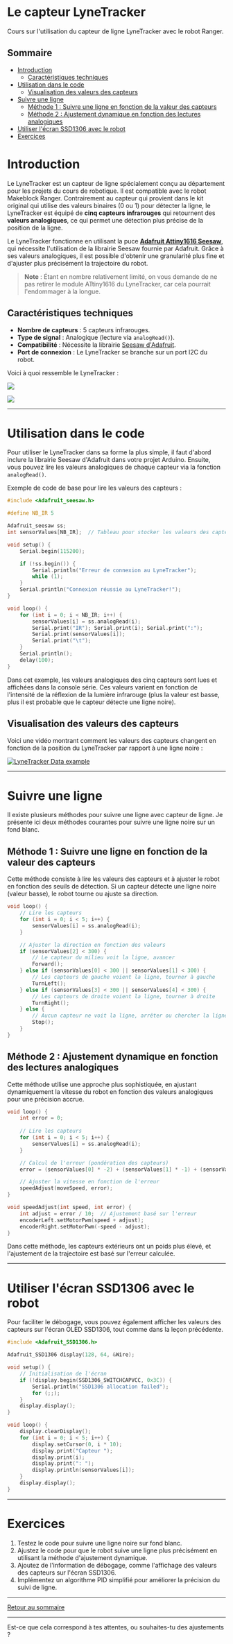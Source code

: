 # Le capteur LyneTracker <!-- omit in toc -->
Cours sur l'utilisation du capteur de ligne LyneTracker avec le robot Ranger.

## Sommaire <!-- omit in toc -->
- [Introduction](#introduction)
  - [Caractéristiques techniques](#caractéristiques-techniques)
- [Utilisation dans le code](#utilisation-dans-le-code)
  - [Visualisation des valeurs des capteurs](#visualisation-des-valeurs-des-capteurs)
- [Suivre une ligne](#suivre-une-ligne)
  - [Méthode 1 : Suivre une ligne en fonction de la valeur des capteurs](#méthode-1--suivre-une-ligne-en-fonction-de-la-valeur-des-capteurs)
  - [Méthode 2 : Ajustement dynamique en fonction des lectures analogiques](#méthode-2--ajustement-dynamique-en-fonction-des-lectures-analogiques)
- [Utiliser l'écran SSD1306 avec le robot](#utiliser-lécran-ssd1306-avec-le-robot)
- [Exercices](#exercices)


# Introduction
Le LyneTracker est un capteur de ligne spécialement conçu au département pour les projets du cours de robotique. Il est compatible avec le robot Makeblock Ranger. Contrairement au capteur qui provient dans le kit original qui utilise des valeurs binaires (0 ou 1) pour détecter la ligne, le LyneTracker est équipé de **cinq capteurs infrarouges** qui retournent des **valeurs analogiques**, ce qui permet une détection plus précise de la position de la ligne.

Le LyneTracker fonctionne en utilisant la puce [**Adafruit Attiny1616 Seesaw**](https://www.adafruit.com/product/5690), qui nécessite l'utilisation de la librairie Seesaw fournie par Adafruit. Grâce à ses valeurs analogiques, il est possible d'obtenir une granularité plus fine et d'ajuster plus précisément la trajectoire du robot.

> **Note** : Étant en nombre relativement limité, on vous demande de ne pas retirer le module ATtiny1616 du LyneTracker, car cela pourrait l'endommager à la longue.

## Caractéristiques techniques
- **Nombre de capteurs** : 5 capteurs infrarouges.
- **Type de signal** : Analogique (lecture via `analogRead()`).
- **Compatibilité** : Nécessite la librairie [Seesaw d'Adafruit](https://github.com/adafruit/Adafruit_Seesaw).
- **Port de connexion** : Le LyneTracker se branche sur un port I2C du robot.

Voici à quoi ressemble le LyneTracker :

![](assets/LyneTracker_top_view.jpg)

![](assets/LyneTracker_bottom_view.jpg)

---

# Utilisation dans le code
Pour utiliser le LyneTracker dans sa forme la plus simple, il faut d'abord inclure la librairie Seesaw d'Adafruit dans votre projet Arduino. Ensuite, vous pouvez lire les valeurs analogiques de chaque capteur via la fonction `analogRead()`.

Exemple de code de base pour lire les valeurs des capteurs :

```cpp
#include <Adafruit_seesaw.h>

#define NB_IR 5

Adafruit_seesaw ss;
int sensorValues[NB_IR];  // Tableau pour stocker les valeurs des capteurs

void setup() {
    Serial.begin(115200);

    if (!ss.begin()) {
        Serial.println("Erreur de connexion au LyneTracker");
        while (1);
    }
    Serial.println("Connexion réussie au LyneTracker!");
}

void loop() {
    for (int i = 0; i < NB_IR; i++) {
        sensorValues[i] = ss.analogRead(i);
        Serial.print("IR"); Serial.print(i); Serial.print(":");
        Serial.print(sensorValues[i]);
        Serial.print("\t");
    }
    Serial.println();
    delay(100);
}
```

Dans cet exemple, les valeurs analogiques des cinq capteurs sont lues et affichées dans la console série. Ces valeurs varient en fonction de l'intensité de la réflexion de la lumière infrarouge (plus la valeur est basse, plus il est probable que le capteur détecte une ligne noire).

## Visualisation des valeurs des capteurs

Voici une vidéo montrant comment les valeurs des capteurs changent en fonction de la position du LyneTracker par rapport à une ligne noire :

[![LyneTracker Data example](https://markdown-videos-api.jorgenkh.no/url?url=https%3A%2F%2Fyoutu.be%2Fp_WWJNkt0SE)](https://youtu.be/p_WWJNkt0SE)

---

# Suivre une ligne
Il existe plusieurs méthodes pour suivre une ligne avec capteur de ligne. Je présente ici deux méthodes courantes pour suivre une ligne noire sur un fond blanc.

## Méthode 1 : Suivre une ligne en fonction de la valeur des capteurs
Cette méthode consiste à lire les valeurs des capteurs et à ajuster le robot en fonction des seuils de détection. Si un capteur détecte une ligne noire (valeur basse), le robot tourne ou ajuste sa direction.

```cpp
void loop() {
    // Lire les capteurs
    for (int i = 0; i < 5; i++) {
        sensorValues[i] = ss.analogRead(i);
    }

    // Ajuster la direction en fonction des valeurs
    if (sensorValues[2] < 300) {
        // Le capteur du milieu voit la ligne, avancer
        Forward();
    } else if (sensorValues[0] < 300 || sensorValues[1] < 300) {
        // Les capteurs de gauche voient la ligne, tourner à gauche
        TurnLeft();
    } else if (sensorValues[3] < 300 || sensorValues[4] < 300) {
        // Les capteurs de droite voient la ligne, tourner à droite
        TurnRight();
    } else {
        // Aucun capteur ne voit la ligne, arrêter ou chercher la ligne
        Stop();
    }
}
```

## Méthode 2 : Ajustement dynamique en fonction des lectures analogiques
Cette méthode utilise une approche plus sophistiquée, en ajustant dynamiquement la vitesse du robot en fonction des valeurs analogiques pour une précision accrue.

```cpp
void loop() {
    int error = 0;
    
    // Lire les capteurs
    for (int i = 0; i < 5; i++) {
        sensorValues[i] = ss.analogRead(i);
    }

    // Calcul de l'erreur (pondération des capteurs)
    error = (sensorValues[0] * -2) + (sensorValues[1] * -1) + (sensorValues[3] * 1) + (sensorValues[4] * 2);

    // Ajuster la vitesse en fonction de l'erreur
    speedAdjust(moveSpeed, error);
}

void speedAdjust(int speed, int error) {
    int adjust = error / 10;  // Ajustement basé sur l'erreur
    encoderLeft.setMotorPwm(speed + adjust);  
    encoderRight.setMotorPwm(-speed - adjust);   
}
```

Dans cette méthode, les capteurs extérieurs ont un poids plus élevé, et l'ajustement de la trajectoire est basé sur l'erreur calculée.

---

# Utiliser l'écran SSD1306 avec le robot
Pour faciliter le débogage, vous pouvez également afficher les valeurs des capteurs sur l'écran OLED SSD1306, tout comme dans la leçon précédente.

```cpp
#include <Adafruit_SSD1306.h>

Adafruit_SSD1306 display(128, 64, &Wire);

void setup() {
    // Initialisation de l'écran
    if (!display.begin(SSD1306_SWITCHCAPVCC, 0x3C)) {
        Serial.println("SSD1306 allocation failed");
        for (;;);
    }
    display.display();
}

void loop() {
    display.clearDisplay();
    for (int i = 0; i < 5; i++) {
        display.setCursor(0, i * 10);
        display.print("Capteur ");
        display.print(i);
        display.print(": ");
        display.println(sensorValues[i]);
    }
    display.display();
}
```

---

# Exercices
1. Testez le code pour suivre une ligne noire sur fond blanc.
2. Ajustez le code pour que le robot suive une ligne plus précisément en utilisant la méthode d'ajustement dynamique.
3. Ajoutez de l'information de débogage, comme l'affichage des valeurs des capteurs sur l'écran SSD1306.
4. Implémentez un algorithme PID simplifié pour améliorer la précision du suivi de ligne.

---

[Retour au sommaire](../README.md)

---

Est-ce que cela correspond à tes attentes, ou souhaites-tu des ajustements ?